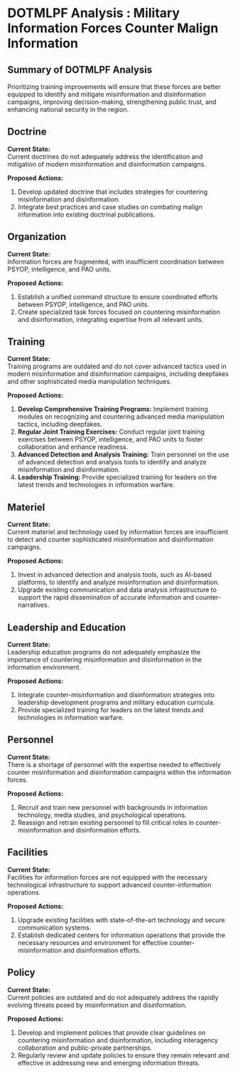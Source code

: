 # DOTMLPF Analysis : Military Information Forces Counter Malign Information

## Summary of DOTMLPF Analysis
Prioritizing training improvements will ensure that these forces are better equipped to identify and mitigate misinformation and disinformation campaigns, improving decision-making, strengthening public trust, and enhancing national security in the region.

## Doctrine
**Current State:**  
Current doctrines do not adequately address the identification and mitigation of modern misinformation and disinformation campaigns.

**Proposed Actions:**  
1. Develop updated doctrine that includes strategies for countering misinformation and disinformation.
2. Integrate best practices and case studies on combating malign information into existing doctrinal publications.

## Organization
**Current State:**  
Information forces are fragmented, with insufficient coordination between PSYOP, intelligence, and PAO units.

**Proposed Actions:**  
1. Establish a unified command structure to ensure coordinated efforts between PSYOP, intelligence, and PAO units.
2. Create specialized task forces focused on countering misinformation and disinformation, integrating expertise from all relevant units.

## Training
**Current State:**  
Training programs are outdated and do not cover advanced tactics used in modern misinformation and disinformation campaigns, including deepfakes and other sophisticated media manipulation techniques.

**Proposed Actions:**  
1. **Develop Comprehensive Training Programs:** Implement training modules on recognizing and countering advanced media manipulation tactics, including deepfakes.
2. **Regular Joint Training Exercises:** Conduct regular joint training exercises between PSYOP, intelligence, and PAO units to foster collaboration and enhance readiness.
3. **Advanced Detection and Analysis Training:** Train personnel on the use of advanced detection and analysis tools to identify and analyze misinformation and disinformation.
4. **Leadership Training:** Provide specialized training for leaders on the latest trends and technologies in information warfare.

## Materiel
**Current State:**  
Current materiel and technology used by information forces are insufficient to detect and counter sophisticated misinformation and disinformation campaigns.

**Proposed Actions:**  
1. Invest in advanced detection and analysis tools, such as AI-based platforms, to identify and analyze misinformation and disinformation.
2. Upgrade existing communication and data analysis infrastructure to support the rapid dissemination of accurate information and counter-narratives.

## Leadership and Education
**Current State:**  
Leadership education programs do not adequately emphasize the importance of countering misinformation and disinformation in the information environment.

**Proposed Actions:**  
1. Integrate counter-misinformation and disinformation strategies into leadership development programs and military education curricula.
2. Provide specialized training for leaders on the latest trends and technologies in information warfare.

## Personnel
**Current State:**  
There is a shortage of personnel with the expertise needed to effectively counter misinformation and disinformation campaigns within the information forces.

**Proposed Actions:**  
1. Recruit and train new personnel with backgrounds in information technology, media studies, and psychological operations.
2. Reassign and retrain existing personnel to fill critical roles in counter-misinformation and disinformation efforts.

## Facilities
**Current State:**  
Facilities for information forces are not equipped with the necessary technological infrastructure to support advanced counter-information operations.

**Proposed Actions:**  
1. Upgrade existing facilities with state-of-the-art technology and secure communication systems.
2. Establish dedicated centers for information operations that provide the necessary resources and environment for effective counter-misinformation and disinformation efforts.

## Policy
**Current State:**  
Current policies are outdated and do not adequately address the rapidly evolving threats posed by misinformation and disinformation.

**Proposed Actions:**  
1. Develop and implement policies that provide clear guidelines on countering misinformation and disinformation, including interagency collaboration and public-private partnerships.
2. Regularly review and update policies to ensure they remain relevant and effective in addressing new and emerging information threats.